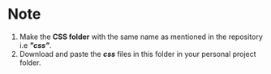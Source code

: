 # Note
1. Make the **CSS folder** with the same name as mentioned in the repository i.e ***"css"***.
2. Download and paste the ***css*** files in this folder in your personal project folder.
